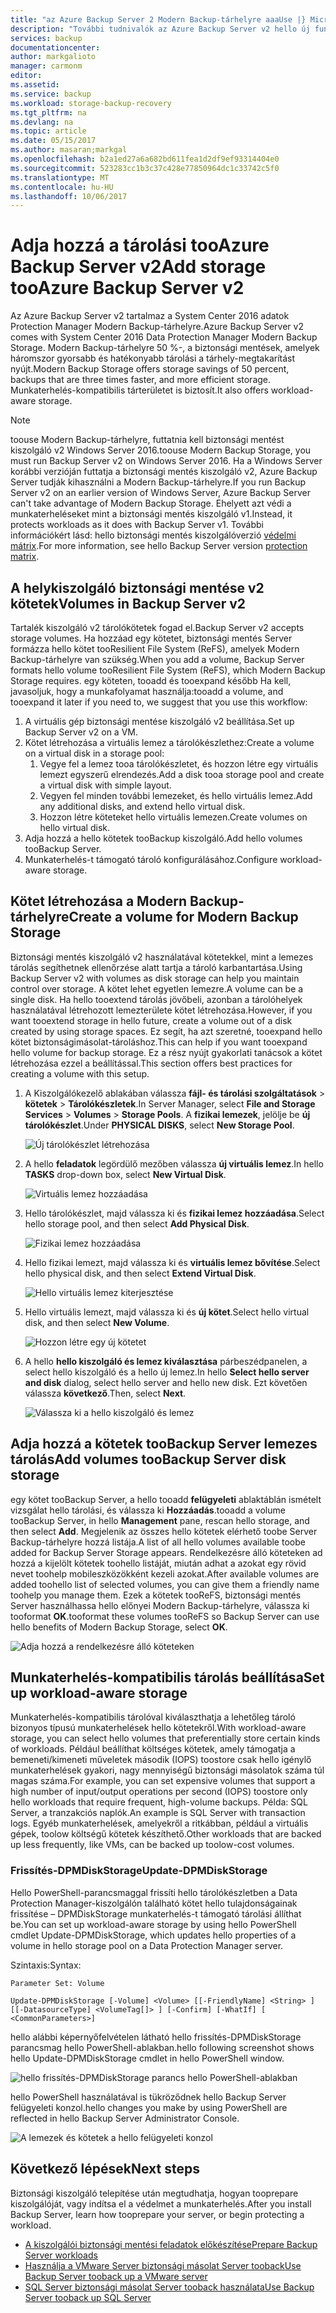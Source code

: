 ```yaml
---
title: "az Azure Backup Server 2 Modern Backup-tárhelyre aaaUse |} Microsoft Docs"
description: "További tudnivalók az Azure Backup Server v2 hello új funkciói. Ez a cikk ismerteti, hogyan tooupgrade a biztonsági mentés Server telepítését."
services: backup
documentationcenter: 
author: markgalioto
manager: carmonm
editor: 
ms.assetid: 
ms.service: backup
ms.workload: storage-backup-recovery
ms.tgt_pltfrm: na
ms.devlang: na
ms.topic: article
ms.date: 05/15/2017
ms.author: masaran;markgal
ms.openlocfilehash: b2a1ed27a6a682bd611fea1d2df9ef93314404e0
ms.sourcegitcommit: 523283cc1b3c37c428e77850964dc1c33742c5f0
ms.translationtype: MT
ms.contentlocale: hu-HU
ms.lasthandoff: 10/06/2017
---
```

# <a name="add-storage-tooazure-backup-server-v2"></a><span data-ttu-id="c971a-104">Adja hozzá a tárolási tooAzure Backup Server v2</span><span class="sxs-lookup"><span data-stu-id="c971a-104">Add storage tooAzure Backup Server v2</span></span>

<span data-ttu-id="c971a-105">Az Azure Backup Server v2 tartalmaz a System Center 2016 adatok Protection Manager Modern Backup-tárhelyre.</span><span class="sxs-lookup"><span data-stu-id="c971a-105">Azure Backup Server v2 comes with System Center 2016 Data Protection Manager Modern Backup Storage.</span></span> <span data-ttu-id="c971a-106">Modern Backup-tárhelyre 50 %-, a biztonsági mentések, amelyek háromszor gyorsabb és hatékonyabb tárolási a tárhely-megtakarítást nyújt.</span><span class="sxs-lookup"><span data-stu-id="c971a-106">Modern Backup Storage offers storage savings of 50 percent, backups that are three times faster, and more efficient storage.</span></span> <span data-ttu-id="c971a-107">Munkaterhelés-kompatibilis tárterületet is biztosít.</span><span class="sxs-lookup"><span data-stu-id="c971a-107">It also offers workload-aware storage.</span></span> 

> [!NOTE]
> <span data-ttu-id="c971a-108">toouse Modern Backup-tárhelyre, futtatnia kell biztonsági mentést kiszolgáló v2 Windows Server 2016.</span><span class="sxs-lookup"><span data-stu-id="c971a-108">toouse Modern Backup Storage, you must run Backup Server v2 on Windows Server 2016.</span></span> <span data-ttu-id="c971a-109">Ha a Windows Server korábbi verzióján futtatja a biztonsági mentés kiszolgáló v2, Azure Backup Server tudják kihasználni a Modern Backup-tárhelyre.</span><span class="sxs-lookup"><span data-stu-id="c971a-109">If you run Backup Server v2 on an earlier version of Windows Server, Azure Backup Server can't take advantage of Modern Backup Storage.</span></span> <span data-ttu-id="c971a-110">Ehelyett azt védi a munkaterheléseket mint a biztonsági mentés kiszolgáló v1.</span><span class="sxs-lookup"><span data-stu-id="c971a-110">Instead, it protects workloads as it does with Backup Server v1.</span></span> <span data-ttu-id="c971a-111">További információkért lásd: hello biztonsági mentés kiszolgálóverzió [védelmi mátrix](backup-mabs-protection-matrix.md).</span><span class="sxs-lookup"><span data-stu-id="c971a-111">For more information, see hello Backup Server version [protection matrix](backup-mabs-protection-matrix.md).</span></span>

## <a name="volumes-in-backup-server-v2"></a><span data-ttu-id="c971a-112">A helykiszolgáló biztonsági mentése v2 kötetek</span><span class="sxs-lookup"><span data-stu-id="c971a-112">Volumes in Backup Server v2</span></span>

<span data-ttu-id="c971a-113">Tartalék kiszolgáló v2 tárolókötetek fogad el.</span><span class="sxs-lookup"><span data-stu-id="c971a-113">Backup Server v2 accepts storage volumes.</span></span> <span data-ttu-id="c971a-114">Ha hozzáad egy kötetet, biztonsági mentés Server formázza hello kötet tooResilient File System (ReFS), amelyek Modern Backup-tárhelyre van szükség.</span><span class="sxs-lookup"><span data-stu-id="c971a-114">When you add a volume, Backup Server formats hello volume tooResilient File System (ReFS), which Modern Backup Storage requires.</span></span> <span data-ttu-id="c971a-115">egy köteten, tooadd és tooexpand később Ha kell, javasoljuk, hogy a munkafolyamat használja:</span><span class="sxs-lookup"><span data-stu-id="c971a-115">tooadd a volume, and tooexpand it later if you need to, we suggest that you use this workflow:</span></span>

1.  <span data-ttu-id="c971a-116">A virtuális gép biztonsági mentése kiszolgáló v2 beállítása.</span><span class="sxs-lookup"><span data-stu-id="c971a-116">Set up Backup Server v2 on a VM.</span></span>
2.  <span data-ttu-id="c971a-117">Kötet létrehozása a virtuális lemez a tárolókészlethez:</span><span class="sxs-lookup"><span data-stu-id="c971a-117">Create a volume on a virtual disk in a storage pool:</span></span>
    1.  <span data-ttu-id="c971a-118">Vegye fel a lemez tooa tárolókészletet, és hozzon létre egy virtuális lemezt egyszerű elrendezés.</span><span class="sxs-lookup"><span data-stu-id="c971a-118">Add a disk tooa storage pool and create a virtual disk with simple layout.</span></span>
    2.  <span data-ttu-id="c971a-119">Vegyen fel minden további lemezeket, és hello virtuális lemez.</span><span class="sxs-lookup"><span data-stu-id="c971a-119">Add any additional disks, and extend hello virtual disk.</span></span>
    3.  <span data-ttu-id="c971a-120">Hozzon létre köteteket hello virtuális lemezen.</span><span class="sxs-lookup"><span data-stu-id="c971a-120">Create volumes on hello virtual disk.</span></span>
3.  <span data-ttu-id="c971a-121">Adja hozzá a hello kötetek tooBackup kiszolgáló.</span><span class="sxs-lookup"><span data-stu-id="c971a-121">Add hello volumes tooBackup Server.</span></span>
4.  <span data-ttu-id="c971a-122">Munkaterhelés-t támogató tároló konfigurálásához.</span><span class="sxs-lookup"><span data-stu-id="c971a-122">Configure workload-aware storage.</span></span>

## <a name="create-a-volume-for-modern-backup-storage"></a><span data-ttu-id="c971a-123">Kötet létrehozása a Modern Backup-tárhelyre</span><span class="sxs-lookup"><span data-stu-id="c971a-123">Create a volume for Modern Backup Storage</span></span>

<span data-ttu-id="c971a-124">Biztonsági mentés kiszolgáló v2 használatával kötetekkel, mint a lemezes tárolás segíthetnek ellenőrzése alatt tartja a tároló karbantartása.</span><span class="sxs-lookup"><span data-stu-id="c971a-124">Using Backup Server v2 with volumes as disk storage can help you maintain control over storage.</span></span> <span data-ttu-id="c971a-125">A kötet lehet egyetlen lemezre.</span><span class="sxs-lookup"><span data-stu-id="c971a-125">A volume can be a single disk.</span></span> <span data-ttu-id="c971a-126">Ha hello tooextend tárolás jövőbeli, azonban a tárolóhelyek használatával létrehozott lemezterülete kötet létrehozása.</span><span class="sxs-lookup"><span data-stu-id="c971a-126">However, if you want tooextend storage in hello future, create a volume out of a disk created by using storage spaces.</span></span> <span data-ttu-id="c971a-127">Ez segít, ha azt szeretné, tooexpand hello kötet biztonságimásolat-tároláshoz.</span><span class="sxs-lookup"><span data-stu-id="c971a-127">This can help if you want tooexpand hello volume for backup storage.</span></span> <span data-ttu-id="c971a-128">Ez a rész nyújt gyakorlati tanácsok a kötet létrehozása ezzel a beállítással.</span><span class="sxs-lookup"><span data-stu-id="c971a-128">This section offers best practices for creating a volume with this setup.</span></span>

1. <span data-ttu-id="c971a-129">A Kiszolgálókezelő ablakában válassza **fájl- és tárolási szolgáltatások** > **kötetek** > **Tárolókészletek**.</span><span class="sxs-lookup"><span data-stu-id="c971a-129">In Server Manager, select **File and Storage Services** > **Volumes** > **Storage Pools**.</span></span> <span data-ttu-id="c971a-130">A **fizikai lemezek**, jelölje be **új tárolókészlet**.</span><span class="sxs-lookup"><span data-stu-id="c971a-130">Under **PHYSICAL DISKS**, select **New Storage Pool**.</span></span> 

    ![Új tárolókészlet létrehozása](./media/backup-mabs-add-storage/mabs-add-storage-1.png)

2. <span data-ttu-id="c971a-132">A hello **feladatok** legördülő mezőben válassza **új virtuális lemez**.</span><span class="sxs-lookup"><span data-stu-id="c971a-132">In hello **TASKS** drop-down box, select **New Virtual Disk**.</span></span>

    ![Virtuális lemez hozzáadása](./media/backup-mabs-add-storage/mabs-add-storage-2.png)

3. <span data-ttu-id="c971a-134">Hello tárolókészlet, majd válassza ki és **fizikai lemez hozzáadása**.</span><span class="sxs-lookup"><span data-stu-id="c971a-134">Select hello storage pool, and then select **Add Physical Disk**.</span></span>

    ![Fizikai lemez hozzáadása](./media/backup-mabs-add-storage/mabs-add-storage-3.png)

4. <span data-ttu-id="c971a-136">Hello fizikai lemezt, majd válassza ki és **virtuális lemez bővítése**.</span><span class="sxs-lookup"><span data-stu-id="c971a-136">Select hello physical disk, and then select **Extend Virtual Disk**.</span></span>

    ![Hello virtuális lemez kiterjesztése](./media/backup-mabs-add-storage/mabs-add-storage-4.png)

5. <span data-ttu-id="c971a-138">Hello virtuális lemezt, majd válassza ki és **új kötet**.</span><span class="sxs-lookup"><span data-stu-id="c971a-138">Select hello virtual disk, and then select **New Volume**.</span></span>

    ![Hozzon létre egy új kötetet](./media/backup-mabs-add-storage/mabs-add-storage-5.png)

6. <span data-ttu-id="c971a-140">A hello **hello kiszolgáló és lemez kiválasztása** párbeszédpanelen, a select hello kiszolgáló és a hello új lemez.</span><span class="sxs-lookup"><span data-stu-id="c971a-140">In hello **Select hello server and disk** dialog, select hello server and hello new disk.</span></span> <span data-ttu-id="c971a-141">Ezt követően válassza **következő**.</span><span class="sxs-lookup"><span data-stu-id="c971a-141">Then, select **Next**.</span></span>

    ![Válassza ki a hello kiszolgáló és lemez](./media/backup-mabs-add-storage/mabs-add-storage-6.png)

## <a name="add-volumes-toobackup-server-disk-storage"></a><span data-ttu-id="c971a-143">Adja hozzá a kötetek tooBackup Server lemezes tárolás</span><span class="sxs-lookup"><span data-stu-id="c971a-143">Add volumes tooBackup Server disk storage</span></span>

<span data-ttu-id="c971a-144">egy kötet tooBackup Server, a hello tooadd **felügyeleti** ablaktáblán ismételt vizsgálat hello tárolási, és válassza ki **Hozzáadás**.</span><span class="sxs-lookup"><span data-stu-id="c971a-144">tooadd a volume tooBackup Server, in hello **Management** pane, rescan hello storage, and then select **Add**.</span></span> <span data-ttu-id="c971a-145">Megjelenik az összes hello kötetek elérhető toobe Server Backup-tárhelyre hozzá listája.</span><span class="sxs-lookup"><span data-stu-id="c971a-145">A list of all hello volumes available toobe added for Backup Server Storage appears.</span></span> <span data-ttu-id="c971a-146">Rendelkezésre álló köteteken ad hozzá a kijelölt kötetek toohello listáját, miután adhat a azokat egy rövid nevet toohelp mobileszközökként kezeli azokat.</span><span class="sxs-lookup"><span data-stu-id="c971a-146">After available volumes are added toohello list of selected volumes, you can give them a friendly name toohelp you manage them.</span></span> <span data-ttu-id="c971a-147">Ezek a kötetek tooReFS, biztonsági mentés Server használhassa hello előnyei Modern Backup-tárhelyre, válassza ki tooformat **OK**.</span><span class="sxs-lookup"><span data-stu-id="c971a-147">tooformat these volumes tooReFS so Backup Server can use hello benefits of Modern Backup Storage, select **OK**.</span></span>

![Adja hozzá a rendelkezésre álló köteteken](./media/backup-mabs-add-storage/mabs-add-storage-7.png)

## <a name="set-up-workload-aware-storage"></a><span data-ttu-id="c971a-149">Munkaterhelés-kompatibilis tárolás beállítása</span><span class="sxs-lookup"><span data-stu-id="c971a-149">Set up workload-aware storage</span></span>

<span data-ttu-id="c971a-150">Munkaterhelés-kompatibilis tárolóval kiválaszthatja a lehetőleg tároló bizonyos típusú munkaterhelések hello kötetekről.</span><span class="sxs-lookup"><span data-stu-id="c971a-150">With workload-aware storage, you can select hello volumes that preferentially store certain kinds of workloads.</span></span> <span data-ttu-id="c971a-151">Például beállíthat költséges kötetek, amely támogatja a bemeneti/kimeneti műveletek második (IOPS) toostore csak hello igénylő munkaterhelések gyakori, nagy mennyiségű biztonsági másolatok száma túl magas száma.</span><span class="sxs-lookup"><span data-stu-id="c971a-151">For example, you can set expensive volumes that support a high number of input/output operations per second (IOPS) toostore only hello workloads that require frequent, high-volume backups.</span></span> <span data-ttu-id="c971a-152">Példa: SQL Server, a tranzakciós naplók.</span><span class="sxs-lookup"><span data-stu-id="c971a-152">An example is SQL Server with transaction logs.</span></span> <span data-ttu-id="c971a-153">Egyéb munkaterhelések, amelyekről a ritkábban, például a virtuális gépek, toolow költségű kötetek készíthető.</span><span class="sxs-lookup"><span data-stu-id="c971a-153">Other workloads that are backed up less frequently, like VMs, can be backed up toolow-cost volumes.</span></span>

### <a name="update-dpmdiskstorage"></a><span data-ttu-id="c971a-154">Frissítés-DPMDiskStorage</span><span class="sxs-lookup"><span data-stu-id="c971a-154">Update-DPMDiskStorage</span></span>

<span data-ttu-id="c971a-155">Hello PowerShell-parancsmaggal frissíti hello tárolókészletben a Data Protection Manager-kiszolgálón található kötet hello tulajdonságainak frissítése – DPMDiskStorage munkaterhelés-t támogató tárolási állíthat be.</span><span class="sxs-lookup"><span data-stu-id="c971a-155">You can set up workload-aware storage by using hello PowerShell cmdlet Update-DPMDiskStorage, which updates hello properties of a volume in hello storage pool on a Data Protection Manager server.</span></span>

<span data-ttu-id="c971a-156">Szintaxis:</span><span class="sxs-lookup"><span data-stu-id="c971a-156">Syntax:</span></span>

`Parameter Set: Volume`

```
Update-DPMDiskStorage [-Volume] <Volume> [[-FriendlyName] <String> ] [[-DatasourceType] <VolumeTag[]> ] [-Confirm] [-WhatIf] [ <CommonParameters>]
```
<span data-ttu-id="c971a-157">hello alábbi képernyőfelvételen látható hello frissítés-DPMDiskStorage parancsmag hello PowerShell-ablakban.</span><span class="sxs-lookup"><span data-stu-id="c971a-157">hello following screenshot shows hello Update-DPMDiskStorage cmdlet in hello PowerShell window.</span></span>

![hello frissítés-DPMDiskStorage parancs hello PowerShell-ablakban](./media/backup-mabs-add-storage/mabs-add-storage-8.png)

<span data-ttu-id="c971a-159">hello PowerShell használatával is tükröződnek hello Backup Server felügyeleti konzol.</span><span class="sxs-lookup"><span data-stu-id="c971a-159">hello changes you make by using PowerShell are reflected in hello Backup Server Administrator Console.</span></span>

![A lemezek és kötetek a hello felügyeleti konzol](./media/backup-mabs-add-storage/mabs-add-storage-9.png)

## <a name="next-steps"></a><span data-ttu-id="c971a-161">Következő lépések</span><span class="sxs-lookup"><span data-stu-id="c971a-161">Next steps</span></span>
<span data-ttu-id="c971a-162">Biztonsági kiszolgáló telepítése után megtudhatja, hogyan tooprepare kiszolgálóját, vagy indítsa el a védelmet a munkaterhelés.</span><span class="sxs-lookup"><span data-stu-id="c971a-162">After you install Backup Server, learn how tooprepare your server, or begin protecting a workload.</span></span>

- [<span data-ttu-id="c971a-163">A kiszolgálói biztonsági mentési feladatok előkészítése</span><span class="sxs-lookup"><span data-stu-id="c971a-163">Prepare Backup Server workloads</span></span>](backup-azure-microsoft-azure-backup.md)
- [<span data-ttu-id="c971a-164">Használja a VMware Server biztonsági másolat Server tooback</span><span class="sxs-lookup"><span data-stu-id="c971a-164">Use Backup Server tooback up a VMware server</span></span>](backup-azure-backup-server-vmware.md)
- [<span data-ttu-id="c971a-165">SQL Server biztonsági másolat Server tooback használata</span><span class="sxs-lookup"><span data-stu-id="c971a-165">Use Backup Server tooback up SQL Server</span></span>](backup-azure-sql-mabs.md)


